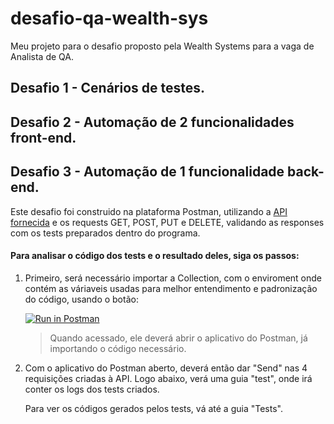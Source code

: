 # desafio-qa-wealth-sys
Meu projeto para o desafio proposto pela Wealth Systems para a vaga de Analista de QA.

## Desafio 1 - Cenários de testes.

## Desafio 2 - Automação de 2 funcionalidades front-end.

## Desafio 3 - Automação de 1 funcionalidade back-end.

Este desafio foi construido na plataforma Postman, utilizando a [API fornecida](http://jsonplaceholder.typicode.com/users/ "JSONPlaceHolder") e os requests GET, POST, PUT e DELETE, validando as responses com os tests preparados dentro do programa.

#### Para analisar o código dos tests e o resultado deles, siga os passos:

1.  Primeiro, será necessário importar a Collection, com o enviroment onde contém as váriaveis usadas para melhor entendimento e padronização do código, usando o botão:

    [![Run in Postman](https://run.pstmn.io/button.svg)](https://app.getpostman.com/run-collection/01a18f4a2110bc50eba2#?env%5BDesafio%20-%20Wealth%20Systems%5D=W3sia2V5IjoidXNlcl9pZCIsInZhbHVlIjoiNCIsImVuYWJsZWQiOnRydWV9LHsia2V5IjoidXJsIiwidmFsdWUiOiJodHRwOi8vanNvbnBsYWNlaG9sZGVyLnR5cGljb2RlLmNvbS91c2VycyIsImVuYWJsZWQiOnRydWV9XQ==)
    > Quando acessado, ele deverá abrir o aplicativo do Postman, já importando o código necessário.
    
2.  Com o aplicativo do Postman aberto, deverá então dar "Send" nas 4 requisições criadas à API. Logo abaixo, verá uma guia "test", onde irá conter os logs dos tests criados.

    Para ver os códigos gerados pelos tests, vá até a guia "Tests".
